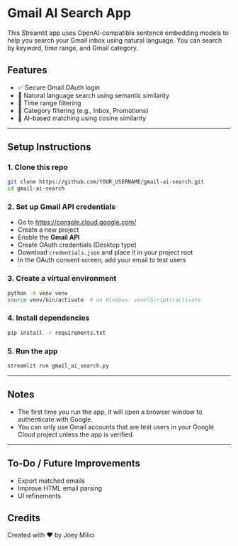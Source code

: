 # Gmail AI Search App

This Streamlit app uses OpenAI-compatible sentence embedding models to help you search your Gmail inbox using natural language. You can search by keyword, time range, and Gmail category.

## Features
- ✅ Secure Gmail OAuth login
- 🔎 Natural language search using semantic similarity
- 📅 Time range filtering
- 📂 Category filtering (e.g., Inbox, Promotions)
- 🤖 AI-based matching using cosine similarity

---

## Setup Instructions

### 1. Clone this repo
```bash
git clone https://github.com/YOUR_USERNAME/gmail-ai-search.git
cd gmail-ai-search
```

### 2. Set up Gmail API credentials
- Go to https://console.cloud.google.com/
- Create a new project
- Enable the **Gmail API**
- Create OAuth credentials (Desktop type)
- Download `credentials.json` and place it in your project root
- In the OAuth consent screen, add your email to test users

### 3. Create a virtual environment
```bash
python -m venv venv
source venv/bin/activate  # on Windows: venv\Scripts\activate
```

### 4. Install dependencies
```bash
pip install -r requirements.txt
```

### 5. Run the app
```bash
streamlit run gmail_ai_search.py
```

---

## Notes
- The first time you run the app, it will open a browser window to authenticate with Google.
- You can only use Gmail accounts that are test users in your Google Cloud project unless the app is verified.

---

## To-Do / Future Improvements
- Export matched emails
- Improve HTML email parsing
- UI refinements


## Credits
Created with ❤️ by Joey Milici
